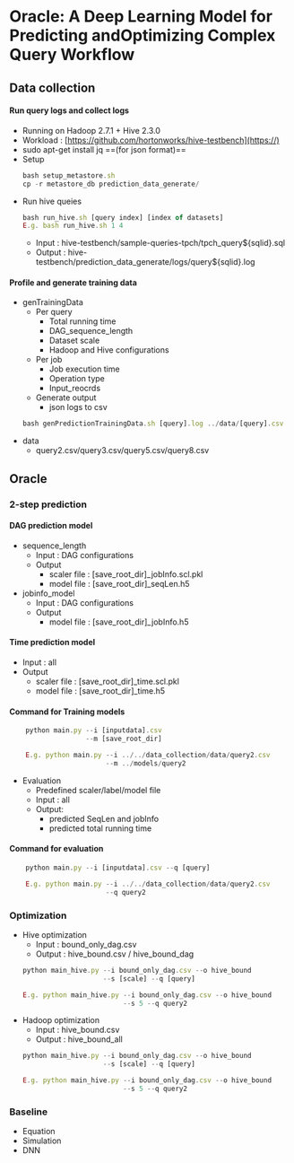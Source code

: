 # Oracle: A Deep Learning Model for Predicting andOptimizing Complex Query Workflow

## Data collection


#### Run query logs and collect logs
* Running on Hadoop 2.7.1 + Hive 2.3.0
* Workload : [https://github.com/hortonworks/hive-testbench](https://)
* sudo apt-get install jq ==(for json format)==
* Setup
    ```javascript
    bash setup_metastore.sh
    cp -r metastore_db prediction_data_generate/
    ```
* Run hive queies
    ```javascript
    bash run_hive.sh [query index] [index of datasets]
    E.g. bash run_hive.sh 1 4
    ```
    * Input : hive-testbench/sample-queries-tpch/tpch_query${sqlid}.sql
    * Output : hive-testbench/prediction_data_generate/logs/query${sqlid}.log
    
#### Profile and generate training data
* genTrainingData 
    * Per query
        * Total running time
        * DAG_sequence_length
        * Dataset scale
        * Hadoop and Hive configurations
    * Per job
        * Job execution time
        * Operation type
        * Input_reocrds 
    * Generate output
        * json logs to csv
    ```javascript
    bash genPredictionTrainingData.sh [query].log ../data/[query].csv
    ```
* data
    * query2.csv/query3.csv/query5.csv/query8.csv


## Oracle
### 2-step prediction

#### DAG prediction model
* sequence_length
    * Input : DAG configurations
    * Output
        - scaler file : [save_root_dir]_jobInfo.scl.pkl
        - model file : [save_root_dir]_seqLen.h5
* jobinfo_model
    * Input : DAG configurations
    * Output
        - model file : [save_root_dir]_jobInfo.h5
#### Time prediction model 
* Input : all
* Output
    - scaler file : [save_root_dir]_time.scl.pkl
    - model file : [save_root_dir]_time.h5

#### Command for Training models
```javascript
    python main.py --i [inputdata].csv 
                   --m [save_root_dir]

    E.g. python main.py --i ../../data_collection/data/query2.csv 
                        --m ../models/query2
```                   

* Evaluation
    * Predefined scaler/label/model file
    * Input : all
    * Output:
        - predicted SeqLen and jobInfo
        - predicted total running time
        
#### Command for evaluation
```javascript
    python main.py --i [inputdata].csv --q [query]

    E.g. python main.py --i ../../data_collection/data/query2.csv 
                        --q query2
```                   
        
### Optimization
* Hive optimization
    * Input : bound_only_dag.csv
    * Output : hive_bound.csv / hive_bound_dag
    ```javascript
    python main_hive.py --i bound_only_dag.csv --o hive_bound 
                        --s [scale] --q [query]
    
    E.g. python main_hive.py --i bound_only_dag.csv --o hive_bound 
                             --s 5 --q query2
    ```
* Hadoop optimization
    * Input : hive_bound.csv
    * Output : hive_bound_all
    ```javascript
    python main_hive.py --i bound_only_dag.csv --o hive_bound 
                        --s [scale] --q [query]
    
    E.g. python main_hive.py --i bound_only_dag.csv --o hive_bound 
                             --s 5 --q query2
    ```

### Baseline
* Equation
* Simulation
* DNN

